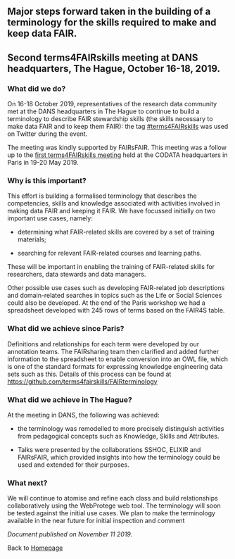 ## Major steps forward taken in the building of a terminology for the skills required to make and keep data FAIR.

## Second terms4FAIRskills meeting at DANS headquarters, The Hague, October 16-18, 2019.


### **What did we do?**

On 16-18 October 2019, representatives of the research data community met at the DANS headquarters in The Hague to 
continue to build a terminology to describe FAIR stewardship skills (the skills necessary to make data FAIR and to 
keep them FAIR): the tag [<span class="underline">\#terms4FAIRskills</span>](https://twitter.com/search?q=%23terms4FAIRskills&src=tyah) was used on Twitter during the event. 

The meeting was kindly supported by FAIRsFAIR.
This meeting was a follow up to the [<span class="underline">first terms4FAIRskills meeting</span>](https://terms4fairskills.github.io/Announcement.html) held at the CODATA headquarters in Paris in 19-20 May 2019.

### **Why is this important?**

This effort is building a formalised terminology that describes the competencies, skills and knowledge associated with activities involved in making data FAIR and keeping it FAIR. 
We have focussed initially on two important use cases, namely:

* determining what FAIR-related skills are covered by a set of training materials;

* searching for relevant FAIR-related courses and learning paths. 

These will be important in enabling the training of FAIR-related skills for researchers, data stewards and data managers.

Other possible use cases such as developing FAIR-related job descriptions and domain-related searches in topics such as the Life or Social Sciences could also be developed. 
At the end of the Paris workshop we had a spreadsheet developed with 245 rows of terms based on the FAIR4S table. 

### **What did we achieve since Paris?**

Definitions and relationships for each term were developed by our annotation teams. The FAIRsharing team then clarified and 
added further information to the spreadsheet to enable conversion into an OWL file, which is one of the standard formats 
for expressing knowledge engineering data sets such as this. Details of this process can be found at 
https://github.com/terms4fairskills/FAIRterminology

### **What did we achieve in The Hague?**

At the meeting in DANS, the following was achieved:

* the terminology was remodelled to more precisely distinguish activities from pedagogical concepts such as Knowledge, Skills and Attributes. 

* Talks were presented by the collaborations SSHOC, ELIXIR and FAIRsFAIR, which provided insights into how the terminology could be used and extended for their purposes. 

### **What next?**

We will continue to atomise and refine each class and build relationships collaboratively using the WebProtege web tool. The terminology will soon be tested against the initial use cases. We plan to make the terminology available in the near future for initial inspection and comment

_Document published on November 11 2019._

Back to [Homepage](https://terms4fairskills.github.io/)
